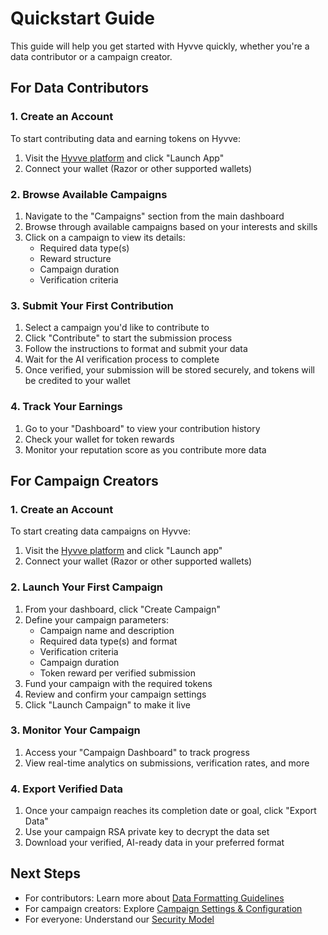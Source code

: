 # Quickstart Guide

This guide will help you get started with Hyvve quickly, whether you're a data contributor or a campaign creator.

## For Data Contributors

### 1. Create an Account

To start contributing data and earning tokens on Hyvve:

1. Visit the [Hyvve platform](https://hyvve.io) and click "Launch App"
2. Connect your wallet (Razor or other supported wallets)

### 2. Browse Available Campaigns

1. Navigate to the "Campaigns" section from the main dashboard
2. Browse through available campaigns based on your interests and skills
3. Click on a campaign to view its details:
   - Required data type(s)
   - Reward structure
   - Campaign duration
   - Verification criteria

### 3. Submit Your First Contribution

1. Select a campaign you'd like to contribute to
2. Click "Contribute" to start the submission process
3. Follow the instructions to format and submit your data
4. Wait for the AI verification process to complete
5. Once verified, your submission will be stored securely, and tokens will be credited to your wallet

### 4. Track Your Earnings

1. Go to your "Dashboard" to view your contribution history
2. Check your wallet for token rewards
3. Monitor your reputation score as you contribute more data

## For Campaign Creators

### 1. Create an Account

To start creating data campaigns on Hyvve:

1. Visit the [Hyvve platform](https://hyvve.io) and click "Launch app"
2. Connect your wallet (Razor or other supported wallets)

### 2. Launch Your First Campaign

1. From your dashboard, click "Create Campaign"
2. Define your campaign parameters:
   - Campaign name and description
   - Required data type(s) and format
   - Verification criteria
   - Campaign duration
   - Token reward per verified submission
3. Fund your campaign with the required tokens
4. Review and confirm your campaign settings
5. Click "Launch Campaign" to make it live

### 3. Monitor Your Campaign

1. Access your "Campaign Dashboard" to track progress
2. View real-time analytics on submissions, verification rates, and more

### 4. Export Verified Data

1. Once your campaign reaches its completion date or goal, click "Export Data"
2. Use your campaign RSA private key to decrypt the data set
3. Download your verified, AI-ready data in your preferred format

## Next Steps

- For contributors: Learn more about [Data Formatting Guidelines](../contributors/data-formatting.md)
- For campaign creators: Explore [Campaign Settings & Configuration](../campaign-creators/campaign-settings.md)
- For everyone: Understand our [Security Model](../security/security-model.md)
